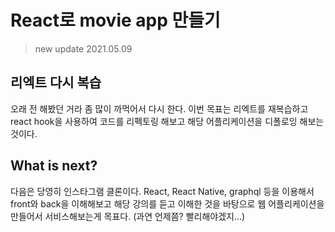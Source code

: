 # React로 movie app 만들기

> new update 2021.05.09

## 리엑트 다시 복습

오래 전 해봤던 거라 좀 많이 까먹어서 다시 한다. 이번 목표는 리엑트를 재복습하고 react hook을 사용하여 코드를 리펙토링 해보고 해당 어플리케이션을 디폴로잉 해보는 것이다.

## What is next?

다음은 당영히 인스타그램 클론이다.
React, React Native, graphql 등을 이용해서 front와 back을 이해해보고 해당 강의를 듣고 이해한 것을 바탕으로 웹 어플리케이션을 만들어서 서비스해보는게 목표다. (과연 언제쯤? 빨리해야겠지...)
